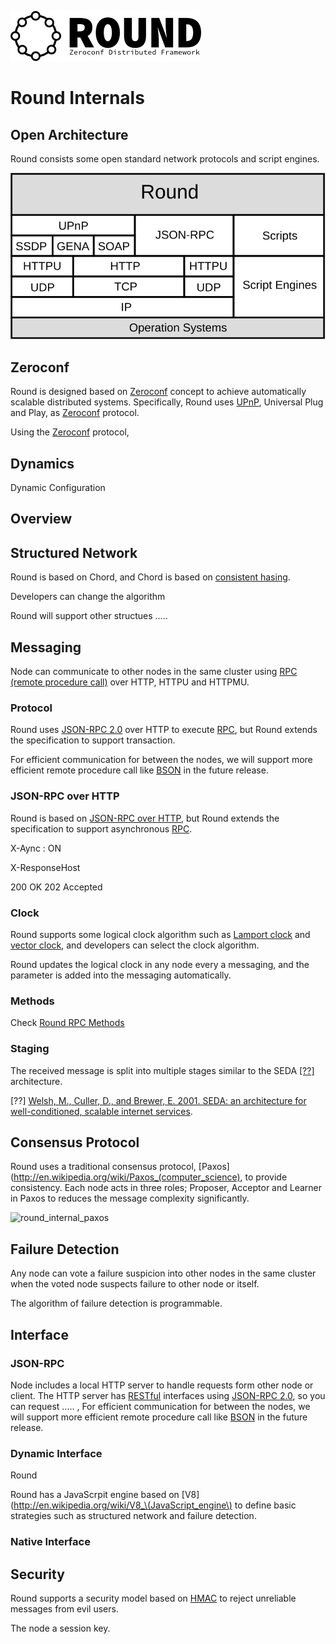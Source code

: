 ![round_logo](./img/round_logo.png)

# Round Internals

## Open Architecture

Round consists some open standard network protocols and script engines.

![round_protocol](./img/round_protocol.svg)

## Zeroconf

Round is designed based on [Zeroconf](http://www.zeroconf.org/) concept to achieve automatically scalable distributed systems. Specifically, Round uses [UPnP](http://upnp.org), Universal Plug and Play, as [Zeroconf](http://www.zeroconf.org/) protocol.

Using the [Zeroconf](http://www.zeroconf.org/) protocol,  

## Dynamics

Dynamic Configuration

## Overview

## Structured Network

Round is based on Chord, and Chord is based on [consistent hasing](http://en.wikipedia.org/wiki/Consistent_hashing).

Developers can change the algorithm

Round will support other structues .....

## Messaging

Node can communicate to other nodes in the same cluster using [RPC (remote procedure call)][rpc] over HTTP, HTTPU and HTTPMU.

### Protocol

Round uses [JSON-RPC 2.0][json-rpc] over HTTP to execute [RPC][rpc], but Round extends the specification to support transaction.

For efficient communication for between the nodes, we will support more efficient remote procedure call like  [BSON](http://bsonspec.org) in the future release.

### JSON-RPC over HTTP

Round is based on [JSON-RPC over HTTP][json-rpc-http], but Round extends the specification to support asynchronous [RPC][rpc].


X-Aync : ON

X-ResponseHost 


[rpc]: http://en.wikipedia.org/wiki/Remote_procedure_call
[json-rpc]: http://www.jsonrpc.org/specification
[json-rpc-http]: http://jsonrpc.org/historical/json-rpc-over-http.html

200 OK
202 Accepted

### Clock

Round supports some logical clock algorithm such as [Lamport clock](http://en.wikipedia.org/wiki/Lamport_timestamps) and [vector clock](http://en.wikipedia.org/wiki/Vector_clock), and developers can select the clock algorithm.

Round updates the logical clock in any node every a messaging, and the parameter is added into the messaging automatically.

### Methods

Check [Round RPC Methods](./round_rpc_methods.md)

### Staging

The received message is split into multiple stages similar to the SEDA [[??]][seda] architecture.

[??] [Welsh, M., Culler, D., and Brewer, E. 2001. SEDA: an architecture for well-conditioned, scalable internet services][seda].

[seda]: http://dl.acm.org/citation.cfm?id=502057

## Consensus Protocol

Round uses a traditional consensus protocol, [Paxos](http://en.wikipedia.org/wiki/Paxos_(computer_science), to provide consistency. Each node acts in three roles; Proposer, Acceptor and Learner in Paxos to reduces the message complexity significantly.

![round_internal_paxos](/img/round_internal_paxos.svg)

## Failure Detection

Any node can vote a failure suspicion into other nodes in the same cluster when the voted node suspects failure to other node or itself.

The algorithm of failure detection is programmable.

## Interface

### JSON-RPC

Node includes a local HTTP server to handle requests form other node or client. The HTTP server has [RESTful](http://en.wikipedia.org/wiki/Representational_state_transfer) interfaces using [JSON-RPC 2.0](http://www.jsonrpc.org/specification), so you can request ..... , For efficient communication for between the nodes, we will support more efficient remote procedure call like  [BSON](http://bsonspec.org) in the future release.

### Dynamic Interface

Round

Round has a JavaScrpit engine based on [V8](http://en.wikipedia.org/wiki/V8_\(JavaScript_engine\) to define basic strategies such as structured network and failure detection.

### Native Interface

## Security

Round supports a security model based on [HMAC](https://tools.ietf.org/html/rfc2104) to reject unreliable messages from evil users.

The node
a session key.
